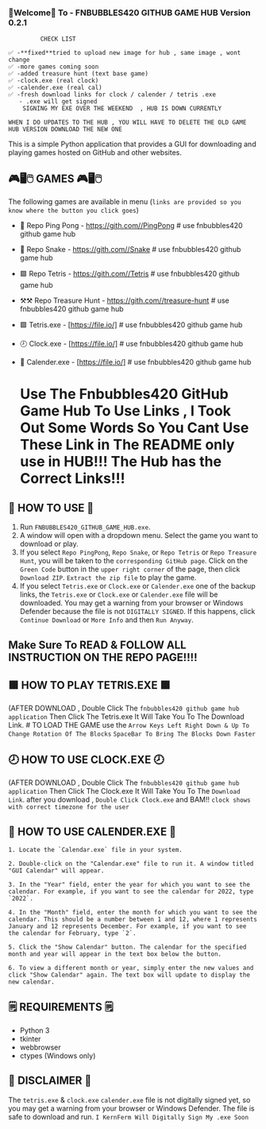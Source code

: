 ### 👋Welcome👋 To - FNBUBBLES420 GITHUB GAME HUB Version 0.2.1
     
             CHECK LIST

    ✅ -**fixed**tried to upload new image for hub , same image , wont change 
    ✅ -more games coming soon 
    ✅ -added treasure hunt (text base game)
    ✅ -clock.exe (real clock)
    ✅ -calender.exe (real cal)
    ✅ -fresh download links for clock / calender / tetris .exe
       - .exe will get signed
        SIGNING MY EXE OVER THE WEEKEND  , HUB IS DOWN CURRENTLY 
     

`WHEN I DO UPDATES TO THE HUB , YOU WILL HAVE TO DELETE THE OLD GAME HUB VERSION DOWNLOAD THE NEW ONE`
               
This is a simple Python application that provides a GUI for downloading and playing games hosted on GitHub and other websites.


## 🎮🖥️🖱️ GAMES 🎮🖥️🖱️

The following games are available in menu (`links are provided so you know where the button you click goes`)

- 🏓 Repo Ping Pong - https://gith.com//PingPong # use fnbubbles420 github game hub
- 🐍 Repo Snake - https://gith.com//Snake # use fnbubbles420 github game hub
- 🟩 Repo Tetris - https://gith.com//Tetris # use fnbubbles420 github game hub
- ⚒⚒ Repo Treasure Hunt - https://gith.com//treasure-hunt # use fnbubbles420 github game hub
- 🟩 Tetris.exe - [https://file.io/] # use fnbubbles420 github game hub
- 🕗 Clock.exe - [https://file.io/] # use fnbubbles420 github game hub
- 📅 Calender.exe - [https://file.io/] # use fnbubbles420 github game hub

  # Use The Fnbubbles420 GitHub Game Hub To Use Links , I Took Out Some Words So You Cant Use These Link in The README only use in HUB!!! The Hub has the Correct Links!!!


## 🧰 HOW TO USE 🧰

1. Run `FNBUBBLES420_GITHUB_GAME_HUB.exe`.
2. A window will open with a dropdown menu. Select the game you want to download or play.
3. If you select `Repo PingPong`, `Repo Snake`, or `Repo Tetris` or `Repo Treasure Hunt`, you will be taken to the `corresponding GitHub page`. Click on the `Green Code` button in the `upper right corner` of the page, then click `Download ZIP`. `Extract the zip file` to play the game.
4. If you select `Tetris.exe` or `Clock.exe` or `Calender.exe` one of the backup links, the `Tetris.exe` or `Clock.exe` or `Calender.exe` file will be downloaded. You may get a warning from your browser or Windows Defender because the file is not `DIGITALLY SIGNED`. If this happens, click `Continue Download` or `More Info` and then `Run Anyway`.
  ## Make Sure To READ & FOLLOW ALL INSTRUCTION ON THE REPO PAGE!!!!

## 🟩 HOW TO PLAY TETRIS.EXE 🟩
 (AFTER DOWNLOAD , Double Click The `fnbubbles420 github game hub application` 
   Then Click The Tetris.exe It Will Take You To The Download Link.
    # TO LOAD THE GAME
   use the `Arrow Keys Left Right Down & Up To Change Rotation Of The Blocks`
                   `SpaceBar To Bring The Blocks Down Faster`


## 🕗 HOW TO USE CLOCK.EXE 🕗
  (AFTER DOWNLOAD , Double Click The `fnbubbles420 github game hub application` 
     Then Click The Clock.exe It Will Take You To The `Download Link`. 
       after you download , `Double Click Clock.exe` and BAM!! `clock shows with correct timezone for the user`

  
## 📅 HOW TO USE CALENDER.EXE 📅

    1. Locate the `Calendar.exe` file in your system. 

    2. Double-click on the "Calendar.exe" file to run it. A window titled "GUI Calendar" will appear.

    3. In the "Year" field, enter the year for which you want to see the calendar. For example, if you want to see the calendar for 2022, type `2022`.

    4. In the "Month" field, enter the month for which you want to see the calendar. This should be a number between 1 and 12, where 1 represents January and 12 represents December. For example, if you want to see the calendar for February, type `2`.

    5. Click the "Show Calendar" button. The calendar for the specified month and year will appear in the text box below the button.

    6. To view a different month or year, simply enter the new values and click "Show Calendar" again. The text box will update to display the new calendar.


## 🗒️ REQUIREMENTS 🗒️

- Python 3
- tkinter
- webbrowser
- ctypes (Windows only)


## 📜 DISCLAIMER 📜

The `tetris.exe` & `clock.exe` `calender.exe` file is not digitally signed yet, so you may get a warning from your browser or Windows Defender. The file is safe to download and run.
                                                         `I KernFerm Will Digitally Sign My .exe Soon`
